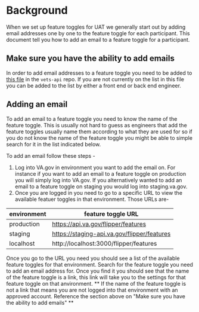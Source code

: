 # Background
When we set up feature toggles for UAT we generally start out by adding email addresses one by one to the feature toggle for each participant. This document tell you how to add an email to a feature toggle for a participant.


## Make sure you have the ability to add emails

In order to add email addresses to a feature toggle you need to be added to [this file](https://github.com/department-of-veterans-affairs/vets-api/blob/c6d10bc0a914936c8c179517a79b74ef016dff9e/config/settings.yml#L689) in the `vets-api` repo. If you are not currently on the list in this file you can be added to the list by either a front end or back end engineer.

## Adding an email

To add an email to a feature toggle you need to know the name of the feature toggle. This is usually not hard to guess as engineers that add the feature toggles usually name them according to what they are used for so if you do not know the name of the feature toggle you might be able to simple search for it in the list indicated below.

To add an email follow these steps - 

1. Log into VA.gov in environment you want to add the email on. For instance if you want to add an email to a feature toggle on production you will simply log into VA.gov. If you alternatively wanted to add an email to a feature toggle on staging you would log into staging.va.gov.
2. Once you are logged in you need to go to a specific URL to view the available featuer toggles in that environment. Those URLs are-
   
|environment| feature toggle URL |
|-----------|--------------------|
| production | https://api.va.gov/flipper/features |
| staging | https://staging-api.va.gov/flipper/features |
| localhost | http://localhost:3000/flipper/features |

Once you go to the URL you need you should see a list of the available feature toggles for that environment. Search for the feature toggle you need to add an email address for. Once you find it you should see that the name of the feature toggle is a link, this link will take you to the settings for that feature toggle on that anvironment. ** If the name of the feature toggle is not a link that means you are not logged into that environment with an approved account. Reference the section above on "Make sure you have the ability to add emails" **

